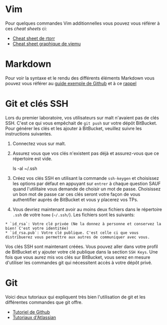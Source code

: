 # Vim

Pour quelques commandes Vim additionnelles vous pouvez vous référer à ces *cheat sheets* ci:

 * [Cheat sheet de rtorr](http://vim.rtorr.com/)
 * [Cheat sheet graphique de viemu](http://www.viemu.com/a_vi_vim_graphical_cheat_sheet_tutorial.html)

# Markdown

Pour voir la syntaxe et le rendu des différents éléments Markdown vous pouvez vous référer au [guide exemple de
Github](https://guides.github.com/features/mastering-markdown/) et à ce
[rappel](https://github.com/adam-p/markdown-here/wiki/Markdown-Cheatsheet)

# Git et clés SSH

Lors du premier laboratoire, vos utilisateurs sur malt n'avaient pas de clés SSH.
C'est ce qui vous empêchait de `git push` sur votre dépôt BitBucket.
Pour générer les clés et les ajouter à BitBucket, veuillez suivre les instructions suivantes.

   1. Connectez vous sur malt.
   2. Assurez vous que vos clés n'existent pas déjà et assurez-vous que ce répertoire est vide.

		ls -al ~/.ssh

   3. Créez vos clés SSH en utilisant la commande `ssh-keygen` et choisissez les options par défaut en appuyant sur `entrer` à chaque question SAUF quand l'utilitaire vous demande de choisir un mot de passe. Choisissez un bon mot de passe car ces clés seront votre façon de vous authentifier auprès de BitBucket et vous y placerez vos TPs.
   4. Vous devriez maintenant avoir au moins deux fichiers dans le répertoire `.ssh` de votre `home` (`~/.ssh/`). Les fichiers sont les suivants:

	* `id_rsa`: Votre clé privée (Ne la donnez à personne et conservez la bien! C'est votre identitée)
	* `id_rsa.pub`: Votre clé publique. C'est celle ci que vous distribuerez vous permettre aux autres de communiquer avec vous.

Vos clés SSH sont maintenant créées. Vous pouvez aller dans votre profil de BitBucket et y ajouter votre clé publique
dans la section `SSH Keys`. Une fois que vous aurez mis vos clés sur BitBucket, vous serez en mesure d'utiliser les
commandes git qui nécessitent accès à votre dépôt privé.

# Git

Voici deux tutoriaux qui expliquent très bien l'utilisation de git et les différentes commandes que git offre.

 * [Tutoriel de Github](https://try.github.io/levels/1/challenges/1)
 * [Tutoriaux d'Atlassian](https://www.atlassian.com/git/tutorials/)

